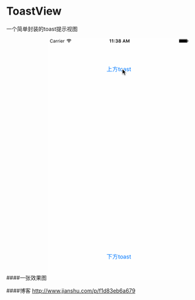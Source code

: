 # ToastView
一个简单封装的toast提示视图

####一张效果图
![image](https://github.com/longitachi/ToastView/blob/master/toast.gif)

####博客
http://www.jianshu.com/p/f1d83eb6a679
